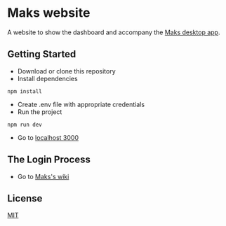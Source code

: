 # Maks website

A website to show the dashboard and accompany the [Maks desktop app](https://github.com/adityashukzy/Maks).

## Getting Started

- Download or clone this repository
- Install dependencies

```
npm install
```

- Create .env file with appropriate credentials
- Run the project

```
npm run dev
```

- Go to [localhost 3000](http://localhost:3000/)

## The Login Process

- Go to [Maks's wiki](https://github.com/adityashukzy/Maks/wiki/The-Login-Process)

## License

[MIT](LICENSE)
